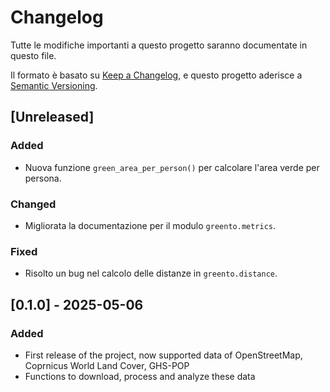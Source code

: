 # Changelog

Tutte le modifiche importanti a questo progetto saranno documentate in questo file.

Il formato è basato su [Keep a Changelog](https://keepachangelog.com/en/1.0.0/),
e questo progetto aderisce a [Semantic Versioning](https://semver.org/spec/v2.0.0.html).

## [Unreleased]
### Added
- Nuova funzione `green_area_per_person()` per calcolare l'area verde per persona.

### Changed
- Migliorata la documentazione per il modulo `greento.metrics`.

### Fixed
- Risolto un bug nel calcolo delle distanze in `greento.distance`.

## [0.1.0] - 2025-05-06
### Added
- First release of the project, now supported data of OpenStreetMap, Coprnicus World Land Cover, GHS-POP
- Functions to download, process and analyze these data